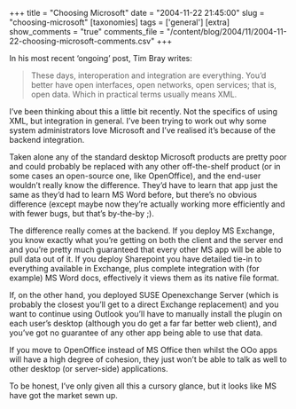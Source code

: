 +++
title = "Choosing Microsoft"
date = "2004-11-22 21:45:00"
slug = "choosing-microsoft"
[taxonomies]
tags = ['general']
[extra]
show_comments = "true"
comments_file = "/content/blog/2004/11/2004-11-22-choosing-microsoft-comments.csv"
+++

In his most recent ‘ongoing’ post, Tim Bray writes:

> These days, interoperation and integration are everything. You’d better have open interfaces, open networks, open services; that is, open data. Which in practical terms usually means XML.

I’ve been thinking about this a little bit recently. Not the specifics of using XML, but integration in general. I’ve been trying to work out why some system administrators love Microsoft and I’ve realised it’s because of the backend integration.

Taken alone any of the standard desktop Microsoft products are pretty poor and could probably be replaced with any other off-the-shelf product (or in some cases an open-source one, like OpenOffice), and the end-user wouldn’t really know the difference. They’d have to learn that app just the same as they’d had to learn MS Word before, but there’s no obvious difference (except maybe now they’re actually working more efficiently and with fewer bugs, but that’s by-the-by ;).

The difference really comes at the backend. If you deploy MS Exchange, you know exactly what you’re getting on both the client and the server end and you’re pretty much guaranteed that every other MS app will be able to pull data out of it. If you deploy Sharepoint you have detailed tie-in to everything available in Exchange, plus complete integration with (for example) MS Word docs, effectively it views them as its native file format.

If, on the other hand, you deployed SUSE Openexchange Server (which is probably the closest you’ll get to a direct Exchange replacement) and you want to continue using Outlook you’ll have to manually install the plugin on each user’s desktop (although you do get a far far better web client), and you’ve got no guarantee of any other app being able to use that data.

If you move to OpenOffice instead of MS Office then whilst the OOo apps will have a high degree of cohesion, they just won’t be able to talk as well to other desktop (or server-side) applications.

To be honest, I’ve only given all this a cursory glance, but it looks like MS have got the market sewn up.
